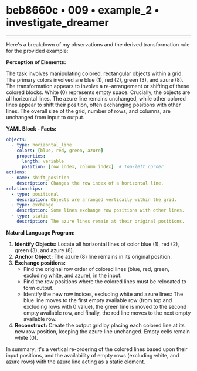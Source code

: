 # beb8660c • 009 • example_2 • investigate_dreamer

---
Here's a breakdown of my observations and the derived transformation rule for the provided example:

**Perception of Elements:**

The task involves manipulating colored, rectangular objects within a grid. The primary colors involved are blue (1), red (2), green (3), and azure (8).  The transformation appears to involve a re-arrangement or shifting of these colored blocks. White (0) represents empty space. Crucially, the objects are all horizontal lines. The azure line remains unchanged, while other colored lines appear to shift their position, often exchanging positions with other lines. The overall size of the grid, number of rows, and columns, are unchanged from input to output.

**YAML Block - Facts:**



```yaml
objects:
  - type: horizontal_line
    colors: [blue, red, green, azure]
    properties:
      length: variable
      position: [row_index, column_index]  # Top-left corner
actions:
  - name: shift_position
    description: Changes the row index of a horizontal line.
relationships:
  - type: positional
    description: Objects are arranged vertically within the grid.
  - type: exchange
    description: Some lines exchange row positions with other lines.
  - type: static
    description: The azure lines remain at their original positions.

```



**Natural Language Program:**

1.  **Identify Objects:** Locate all horizontal lines of color blue (1), red (2), green (3), and azure (8).
2.  **Anchor Object:** The azure (8) line remains in its original position.
3. **Exchange positions:**
   - Find the original row order of colored lines (blue, red, green, excluding white, and azure), in the input.
   - Find the row positions where the colored lines must be relocated to form output.
    - Identify the new row indices, excluding white and azure lines: The blue line moves to the first empty available row (from top and excluding rows with 0 value), the green line is moved to the second empty available row, and finally, the red line moves to the next empty available row.
4.  **Reconstruct:** Create the output grid by placing each colored line at its new row position, keeping the azure line unchanged. Empty cells remain white (0).

In summary, it's a vertical re-ordering of the colored lines based upon their input positions, and the availability of empty rows (excluding white, and azure rows) with the azure line acting as a static element.

